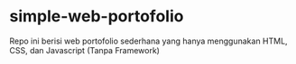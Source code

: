 # simple-web-portofolio

Repo ini berisi web portofolio sederhana yang hanya menggunakan HTML, CSS, dan Javascript (Tanpa Framework)
